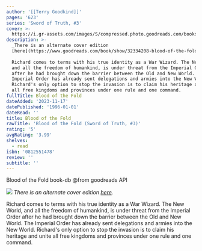 ```yaml
---
author: '[[Terry Goodkind]]'
pages: '623'
series: 'Sword of Truth, #3'
cover: >-
  https://i.gr-assets.com/images/S/compressed.photo.goodreads.com/books/1562778918l/43892.jpg
description: >-
  _There is an alternate cover edition
  [here](https://www.goodreads.com/book/show/32334208-blood-of-the-fold)._  
    
  Richard comes to terms with his true identity as a War Wizard. The New World,
  and all the freedom of humankind, is under threat from the Imperial Order
  after he had brought down the barrier between the Old and New World. The
  Imperial Order has already sent delegations and armies into the New World.
  Richard's only option to stop the invasion is to claim his heritage and unite
  all free kingdoms and provinces under one rule and one command.
fullTitle: Blood of the Fold
dateAdded: '2023-11-17'
datePublished: '1996-01-01'
dateRead: ''
title: Blood of the Fold
rawTitle: 'Blood of the Fold (Sword of Truth, #3)'
rating: '5'
avgRating: '3.99'
shelves:
  - read
isbn: '0812551478'
review: ''
subtitle: ''
---
```

Blood of the Fold book-db 
@from goodreads API

![](https:&#x2F;&#x2F;i.gr-assets.com&#x2F;images&#x2F;S&#x2F;compressed.photo.goodreads.com&#x2F;books&#x2F;1562778918l&#x2F;43892.jpg)
_There is an alternate cover edition [here](https:&#x2F;&#x2F;www.goodreads.com&#x2F;book&#x2F;show&#x2F;32334208-blood-of-the-fold)._  
  
Richard comes to terms with his true identity as a War Wizard. The New World, and all the freedom of humankind, is under threat from the Imperial Order after he had brought down the barrier between the Old and New World. The Imperial Order has already sent delegations and armies into the New World. Richard&#39;s only option to stop the invasion is to claim his heritage and unite all free kingdoms and provinces under one rule and one command.